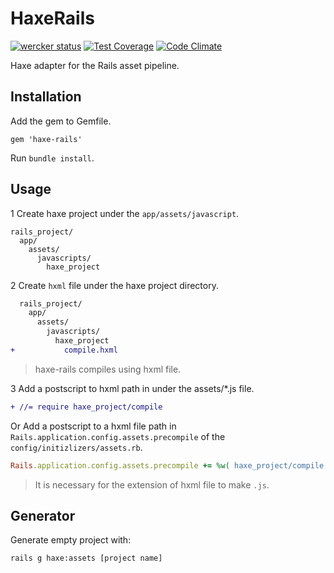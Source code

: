 # HaxeRails

[![wercker status](https://app.wercker.com/status/eef2f567ea674b9df30a472759d85b16/s/master "wercker status")](https://app.wercker.com/project/bykey/eef2f567ea674b9df30a472759d85b16)
[![Test Coverage](https://codeclimate.com/github/k-motoyan/haxe-rails/badges/coverage.svg)](https://codeclimate.com/github/k-motoyan/haxe-rails/coverage)
[![Code Climate](https://codeclimate.com/github/k-motoyan/haxe-rails/badges/gpa.svg)](https://codeclimate.com/github/k-motoyan/haxe-rails)

Haxe adapter for the Rails asset pipeline.

## Installation

Add the gem to Gemfile.
 
```
gem 'haxe-rails'
```

Run `bundle install`.
    
## Usage

1 Create haxe project under the `app/assets/javascript`.

```
rails_project/
  app/
    assets/
      javascripts/
        haxe_project
```

2 Create `hxml` file under the haxe project directory.

```diff
  rails_project/
    app/
      assets/
        javascripts/
          haxe_project
+           compile.hxml
```

> haxe-rails compiles using hxml file.

3 Add a postscript to hxml path in under the assets/*.js file.

```diff
+ //= require haxe_project/compile
```

Or Add a postscript to a hxml file path in `Rails.application.config.assets.precompile` of the `config/initizlizers/assets.rb`.

```rb
Rails.application.config.assets.precompile += %w( haxe_project/compile.js )
```

> It is necessary for the extension of hxml file to make `.js`.

## Generator

Generate empty project with:

```
rails g haxe:assets [project name]
```
